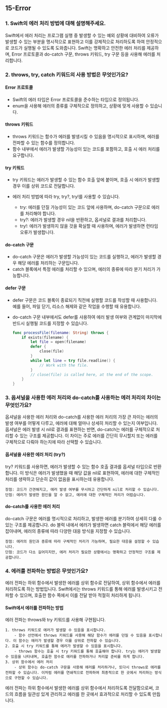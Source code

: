 ## 15-Error

### 1. Swift의 에러 처리 방법에 대해 설명해주세요.

Swift에서 에러 처리는 프로그램 실행 중 발생할 수 있는 예외 상황에 대비하여 오류가 발생할 수 있는 부분을 명시적으로 표현하고 이를 강제적으로 처리하도록 하여 안정적으로 코드가 실행될 수 있도록 도와줍니다. Swift는 명확하고 안전한 에러 처리를 제공하며, Error 프로토콜과 do-catch 구문, throws 키워드, try 구문 등을 사용해 에러를 처리합니다.

### 2. throws, try, catch 키워드의 사용 방법은 무엇인가요?

#### Error 프로토콜

- Swift의 에러 타입은 Error 프로토콜을 준수하는 타입으로 정의됩니다.
- enum을 사용해 에러의 종류를 구체적으로 정의하고, 상황에 맞게 사용할 수 있습니다.

#### throws 키워드

- throws 키워드는 함수가 에러를 발생시킬 수 있음을 명시적으로 표시하며, 에러를 전파할 수 있는 함수를 정의합니다.
- 함수 내부에서 에러가 발생할 가능성이 있는 코드를 포함하고, 호출 시 에러 처리를 요구합니다.

#### try 키워드

- try 키워드는 에러가 발생할 수 있는 함수 호출 앞에 붙이며, 호출 시 에러가 발생할 경우 이를 상위 코드로 전달합니다.
- 에러 처리 방법에 따라 try, try?, try!를 사용할 수 있습니다.

    - try: 에러를 던질 가능성이 있는 코드 앞에 사용하며, do-catch 구문으로 에러를 처리해야 합니다.
    - try?: 에러가 발생할 경우 nil을 반환하고, 옵셔널로 결과를 처리합니다.
    - try!: 에러가 발생하지 않을 것을 확실할 때 사용하며, 에러가 발생하면 런타임 오류가 발생합니다.

#### do-catch 구문

- do-catch 구문은 에러가 발생할 가능성이 있는 코드를 실행하고, 에러가 발생할 경우 해당 에러를 처리하는 구문입니다.
- catch 블록에서 특정 에러를 처리할 수 있으며, 에러의 종류에 따라 분기 처리가 가능합니다.

#### defer 구문

- defer 구문은 코드 블록이 종료되기 직전에 실행할 코드를 작성할 때 사용합니다. 예를 들어, 파일 닫기, 리소스 해제와 같은 작업을 수행할 때 유용합니다.
- do-catch 구문 내부에서도 defer를 사용하여 에러 발생 여부와 관계없이 마지막에 반드시 실행될 코드를 지정할 수 있습니다.

    ```swift
    func processFile(filename: String) throws {
        if exists(filename) {
            let file = open(filename)
            defer {
                close(file)
            }
            while let line = try file.readline() {
                // Work with the file.
            }
            // close(file) is called here, at the end of the scope.
        }
    }
    ```

### 3. 옵셔널을 사용한 에러 처리와 do-catch를 사용하는 에러 처리의 차이는 무엇인가요?

옵셔널을 사용한 에러 처리와 do-catch를 사용한 에러 처리의 가장 큰 차이는 에러의 발생 여부를 어떻게 다루고, 에러에 대해 얼마나 상세히 처리할 수 있는지 여부입니다. 옵셔널은 에러 발생 시 nil로 결과를 표현하는 반면, do-catch는 에러를 구체적으로 처리할 수 있는 구조를 제공합니다. 이 차이는 주로 에러를 간단히 무시할지 또는 에러를 구체적으로 다뤄야 하는지에 따라 선택할 수 있습니다.

#### 옵셔널을 사용한 에러 처리 (try?)

try? 키워드를 사용하면, 에러가 발생할 수 있는 함수 호출 결과를 옵셔널 타입으로 반환합니다. 이 방식은 에러가 발생했을 때 해당 값을 nil로 표현하여, 에러에 대한 구체적인 처리를 생략하고 단순히 값이 없음을 표시하는데 유용합니다.

    장점: 코드가 간견해지고, 에러 발생 여부를 무시하고 간단하게 nil로 처리할 수 있습니다.
    단점: 에러가 발생한 원인을 알 수 없고, 에러에 대한 구체적인 처리가 어렵습니다.

#### do-catch를 사용한 에러 처리

do-catch 구문은 에러를 명시적으로 처리하고, 발생한 에러를 분기하여 상세히 다룰 수 있는 구조를 제공합니다. do 블럭 내에서 에러가 발생하면 catch 블럭에서 해당 에러를 잡아내며, 에러의 종류에 따라 다양한 대응 방식을 지정할 수 있습니다.

    장점: 에러의 원인과 종류에 따라 구체적인 처리가 가능하며, 필요한 대응을 설정할 수 있습니다.
    단점: 코드가 다소 길어지지만, 에러 처리가 필요한 상황에서는 명확하고 안정적인 구조를 제공합니다.

### 4. 에러를 전파하는 방법은 무엇인가요?

에러 전파는 하위 함수에서 발생한 에러를 상위 함수로 전달하여, 상위 함수에서 에러를 처리하도록 하는 방법입니다. Swift에서는 throws 키워드를 통해 에러를 발생시키고 전파할 수 있으며, 호출한 함수 쪽에서 이를 전달 받아 적절히 처리하게 됩니다.

#### Swift에서 에러를 전파하는 방법

에러 전파는 throws와 try 키워드를 사용해 구현됩니다.

    1. throws 키워드로 에러가 발생할 수 있음을 표시합니다.
        - 함수 선언에서 throws 키워드를 사용해 해당 함수가 에러를 던질 수 있음을 표시합니다. 이 함수는 에러가 발생할 경우 이를 상위로 전파할 수 있습니다.
    2. 호출 시 try 키워드를 통해 에러가 발생할 수 있음을 표시합니다.
        - throws 함수는 호출 시 try 키워드를 통해 호출해야 합니다. try는 에러가 발생할 수 있음을 나타내며, 호출한 함수로 에러를 전파하거나 처리할 준비를 하게 합니다.
    3. 상위 함수에서 에러 처리
        - 상위 함수는 do-catch 구문을 사용해 에러를 처리하거나, 또다시 throws로 에러를 전파할 수 있습니다. 이처럼 에러를 연쇄적으로 전파하여 최종적으로 한 곳에서 처리하는 방식으로 구현할 수 있습니다.
        
에러 전파는 하위 함수에서 발생한 에러를 상위 함수에서 처리하도록 전달함으로써, 코드의 흐름을 일관성 있게 관리하고 에러를 한 곳에서 효과적으로 처리할 수 있도록 만듭니다.
